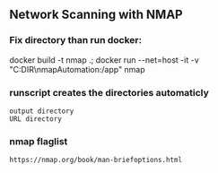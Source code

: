 ## Network Scanning with NMAP 

### Fix directory than run docker:
docker build -t nmap .; docker run --net=host -it -v "C:DIR\nmapAutomation:/app" nmap

### runscript creates the directories automaticly
    output directory
    URL directory

### nmap flaglist
    https://nmap.org/book/man-briefoptions.html
